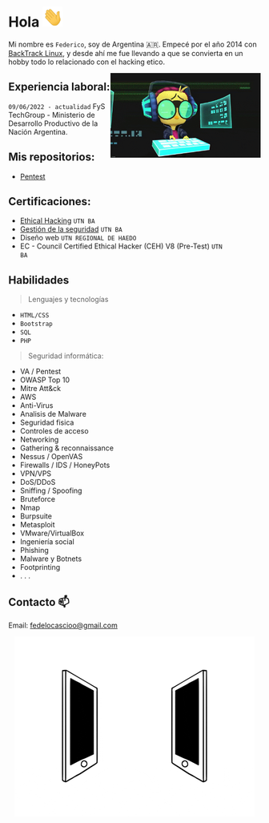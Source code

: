 # Hola <img src="https://github.com/legacysec/legacysec/blob/main/giphy.gif" width="40" height="40">

Mi nombre es <code>Federico</code>, soy de Argentina :argentina:. Empecé por el año 2014 con [BackTrack Linux](https://es.wikipedia.org/wiki/BackTrack), y desde ahí me fue llevando a que se convierta en un hobby todo lo relacionado con el hacking etico.

<img align='right' src="https://github.com/legacysec/legacysec/blob/main/giphy2.gif?raw=true" width="300" />

## Experiencia laboral:

<code>09/06/2022 - actualidad</code> FyS TechGroup - Ministerio de Desarrollo Productivo de la Nación Argentina.

## Mis repositorios:
- [Pentest](https://github.com/legacysec/eh_pentest)

## Certificaciones:
- [Ethical Hacking](https://sceu.frba.utn.edu.ar/wp-content/uploads/2020/07/ethical.pdf) 
<code>UTN BA</code>
- [Gestión de la seguridad](https://sceu.frba.utn.edu.ar/wp-content/uploads/2020/07/seginfo.pdf) 
<code>UTN BA</code>
- Diseño web
<code>UTN REGIONAL DE HAEDO</code>
- EC - Council Certified
Ethical Hacker (CEH) V8
(Pre-Test)
<code>UTN BA</code>

## Habilidades
>Lenguajes y tecnologías
- <code>HTML/CSS</code>
- <code>Bootstrap</code>
- <code>SQL</code>
- <code>PHP</code>

>Seguridad informática:
- VA / Pentest
- OWASP Top 10
- Mitre Att&ck
- AWS
- Anti-Virus
- Analisis de Malware
- Seguridad fisica
- Controles de acceso
- Networking
- Gathering & reconnaissance
- Nessus / OpenVAS
- Firewalls / IDS / HoneyPots
- VPN/VPS
- DoS/DDoS
- Sniffing / Spoofing
- Bruteforce
- Nmap
- Burpsuite
- Metasploit
- VMware/VirtualBox
- Ingeniería social
- Phishing
- Malware y Botnets
- Footprinting
- . . .

## Contacto 📫
Email: fedelocascioo@gmail.com

<p align="center">
        <img src="https://github.com/legacysec/legacysec/blob/main/connected.gif?raw=true" alt="Github Stats" />
</p>
